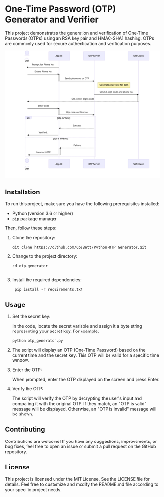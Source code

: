 # One-Time Password (OTP) Generator and Verifier

This project demonstrates the generation and verification of One-Time Passwords (OTPs) using an RSA key pair and HMAC-SHA1 hashing. OTPs are commonly used for secure authentication and verification purposes.


![TOTP Sequence Diagram](./Resources/sequence_diagram.png)
## Installation

To run this project, make sure you have the following prerequisites installed:

- Python (version 3.6 or higher)
- `pip` package manager

Then, follow these steps:

1. Clone the repository:

   ```shell
   git clone https://github.com/CosBett/Python-OTP_Generator.git

2. Change to the project directory:

    ```shell
    cd otp-generator
 

3. Install the required dependencies:

   ```shell
    pip install -r requirements.txt

## Usage 

1. Set the secret key:

    In the code, locate the secret variable and assign it a byte string representing your secret key. For example:


     ```shell
    python otp_generator.py
2. The script will display an OTP (One-Time Password) based on the current time and the secret key. This OTP will be valid for a specific time window.

3. Enter the OTP:

   When prompted, enter the OTP displayed on the screen and press Enter.

4. Verify the OTP:

    The script will verify the OTP by decrypting the user's input and comparing it with the original OTP. If they match, an "OTP is valid" message will be displayed. Otherwise, an "OTP is invalid" message will be shown.

## Contributing
Contributions are welcome! If you have any suggestions, improvements, or bug fixes, feel free to open an issue or submit a pull request on the GitHub repository.

## License
This project is licensed under the MIT License. See the LICENSE file for details.
Feel free to customize and modify the README.md file according to your specific project needs.